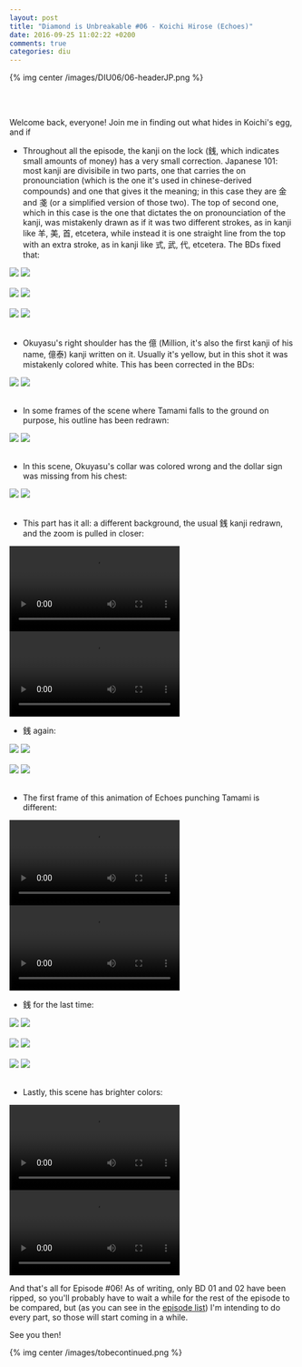 ```yaml
---
layout: post
title: "Diamond is Unbreakable #06 - Koichi Hirose (Echoes)"
date: 2016-09-25 11:02:22 +0200
comments: true
categories: diu
---
```


{% img center /images/DIU06/06-headerJP.png %}
<!-- more -->
<script>
$(window).load(function(){
  $(".twentytwenty-container").twentytwenty();
});
</script>

<br>
<br>

Welcome back, everyone! Join me in finding out what hides in Koichi's egg, and if 

- Throughout all the episode, the kanji on the lock (銭, which indicates small amounts of money) has a very small correction. Japanese 101: most kanji are divisibile in two parts, one that carries the on pronounciation (which is the one it's used in chinese-derived compounds) and one that gives it the meaning; in this case they are 金 and 戔 (or a simplified version of those two). The top of second one, which in this case is the one that dictates the on pronounciation of the kanji, was mistakenly drawn as if it was two different strokes, as in kanji like 羊, 美, 首, etcetera, while instead it is one straight line from the top with an extra stroke, as in kanji like 式, 武, 代, etcetera. The BDs fixed that:

<div id="container1" class="twentytwenty-container">
 <img src="/images/DIU06/tv-06380.jpg" />
 <img src="/images/DIU06/bd-06380.jpg" />
</div>

<br>

<div id="container1" class="twentytwenty-container">
 <img src="/images/DIU06/tv-06870.jpg" />
 <img src="/images/DIU06/bd-06870.jpg" />
</div>

<br>

<div id="container1" class="twentytwenty-container">
 <img src="/images/DIU06/tv-08135.jpg" />
 <img src="/images/DIU06/bd-08135.jpg" />
</div>

<br>

- Okuyasu's right shoulder has the 億 (Million, it's also the first kanji of his name, 億泰) kanji written on it. Usually it's yellow, but in this shot it was mistakenly colored white. This has been corrected in the BDs:

<div id="container1" class="twentytwenty-container">
 <img src="/images/DIU06/tv-09390.jpg" />
 <img src="/images/DIU06/bd-09390.jpg" />
</div>

<br>

- In some frames of the scene where Tamami falls to the ground on purpose, his outline has been redrawn:

<div id="container1" class="twentytwenty-container">
 <img src="/images/DIU06/tv-11991.jpg" />
 <img src="/images/DIU06/bd-11991.jpg" />
</div>

<br>

- In this scene, Okuyasu's collar was colored wrong and the dollar sign was missing from his chest:

<div id="container1" class="twentytwenty-container">
 <img src="/images/DIU06/tv-12200.jpg" />
 <img src="/images/DIU06/bd-12200.jpg" />
</div>

<br>

- This part has it all: a different background, the usual 銭 kanji redrawn, and the zoom is pulled in closer:

<video class='center' nocontrols autoplay loop preload='auto'>
  <source src=/videos/DIU06/TV%201%20-%20combo.webm type='video/webm; codecs="vp8, vorbis"'>
</video>
<video class='center' nocontrols autoplay loop preload='auto'>
  <source src=/videos/DIU06/BD%201%20-%20combo.webm type='video/webm; codecs="vp8, vorbis"'>
</video>

<br>

- 銭 again:

<div id="container1" class="twentytwenty-container">
 <img src="/images/DIU06/tv-20690.jpg" />
 <img src="/images/DIU06/bd-20690.jpg" />
</div>

<br>

<div id="container1" class="twentytwenty-container">
 <img src="/images/DIU06/tv-21100.jpg" />
 <img src="/images/DIU06/bd-21100.jpg" />
</div>

<br>

- The first frame of this animation of Echoes punching Tamami is different:

<video class='center' nocontrols autoplay loop preload='auto'>
  <source src=/videos/DIU06/TV%202%20-%20echoes.webm type='video/webm; codecs="vp8, vorbis"'>
</video>
<video class='center' nocontrols autoplay loop preload='auto'>
  <source src=/videos/DIU06/BD%202%20-%20echoes.webm type='video/webm; codecs="vp8, vorbis"'>
</video>

<br>

- 銭 for the last time:

<div id="container1" class="twentytwenty-container">
 <img src="/images/DIU06/tv-27400.jpg" />
 <img src="/images/DIU06/bd-27400.jpg" />
</div>

<br>

<div id="container1" class="twentytwenty-container">
 <img src="/images/DIU06/tv-27530.jpg" />
 <img src="/images/DIU06/bd-27530.jpg" />
</div>

<br>

<div id="container1" class="twentytwenty-container">
 <img src="/images/DIU06/tv-27660.jpg" />
 <img src="/images/DIU06/bd-27660.jpg" />
</div>

<br>

- Lastly, this scene has brighter colors:

<video class='center' nocontrols autoplay loop preload='auto'>
  <source src=/videos/DIU06/TV%203%20-%20colors.webm type='video/webm; codecs="vp8, vorbis"'>
</video>
<video class='center' nocontrols autoplay loop preload='auto'>
  <source src=/videos/DIU06/BD%203%20-%20colors.webm type='video/webm; codecs="vp8, vorbis"'>
</video>

<br>

And that's all for Episode #06! As of writing, only BD 01 and 02 have been ripped, so you'll probably have to wait a while for the rest of the episode to be compared, but (as you can see in the <a href=/episodelist/>episode list</a>) I'm intending to do every part, so those will start coming in a while.

See you then!

{% img center /images/tobecontinued.png %}